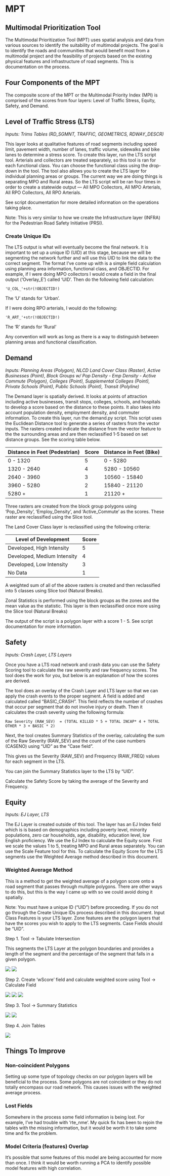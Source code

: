 # MPT
## Multimodal Prioritization Tool

The Multimodal Prioritization Tool (MPT) uses spatial analysis and data from various sources to identify the suitability of multimodal projects. The goal is to identify the roads and communities that would benefit most from a multimodal project and the feasibility of projects based on the existing physical features and infrastructure of road segments. This is documentation on the process.


## Four Components of the MPT

The composite score of the MPT or the Multimodal Priority Index (MPI) is comprised of the scores from four layers: Level of Traffic Stress, Equity, Safety, and Demand.


## Level of Traffic Stress (LTS)

_Inputs: Trims Tables (RD_SGMNT, TRAFFIC, GEOMETRICS, RDWAY_DESCR)_

This layer looks at qualitative features of road segments including speed limit, pavement width, number of lanes, traffic volume, sidewalks and bike lanes to determine a stress score. To create this layer, run the LTS script tool. Arterials and collectors are treated separately, so this tool is ran for each functional class. You can choose the functional class using the drop-down in the tool. The tool also allows you to create the LTS layer for individual planning areas or groups. The current way we are doing things is separating MPO and Rural areas. So the LTS script will be ran four times in order to create a statewide output — All MPO Collectors, All MPO Arterials, All RPO Collectors, All RPO Arterials. 

See script documentation for more detailed information on the operations taking place.

Note: This is very similar to how we create the Infrastructure layer (INFRA) for the Pedestrian Road Safety Initiative (PRSI).

### Create Unique IDs

The LTS output is what will eventually become the final network. It is important to set up a unique ID (UID) at this stage, because we will be segmenting the network further and will use this UID to link the data to the correct segment. The format I’ve come up with is a simple field calculation using planning area information, functional class, and OBJECTID. For example, if I were doing MPO collectors I would create a field in the final output (‘Overlay_E’) called ‘UID’. Then do the following field calculation:

`'U_COL_'+str(!OBJECTID!)`

The ‘U’ stands for ‘Urban’.

If I were doing RPO arterials, I would do the following:

`'R_ART_'+str(!OBJECTID!)`

The ‘R’ stands for ‘Rural’

Any convention will work as long as there is a way to distinguish between planning areas and functional classification.


## Demand

_Inputs: Planning Areas (Polygon), NLCD Land Cover Class (Raster), Active Businesses (Point), Block Groups w/ Pop Density - Emp Density - Active Commute (Polygon), Colleges (Point), Supplemental Colleges (Point), Private Schools (Point), Public Schools (Point), Transit (Polyline)_

The Demand layer is spatially derived. It looks at points of attraction including active businesses, transit stops, colleges, schools, and hospitals to develop a score based on the distance to these points. It also takes into account population density, employment density, and commuter information. To create this layer, run the demand.py script. This script uses the Euclidean Distance tool to generate a series of rasters from the vector inputs. The rasters created indicate the distance from the vector feature to the the surrounding areas and are then reclassified 1-5 based on set distance groups. See the scoring table below.

| Distance in Feet (Pedestrian) | Score | Distance in Feet (Bike)       | 
| ----------------------------- | ----- | ----------------------------- | 
| 0 - 1320                      | 5     | 0 - 5280                      | 
| 1320 - 2640                   | 4     | 5280 - 10560                  | 
| 2640 - 3960                   | 3     | 10560 - 15840                 | 
| 3960  - 5280                  | 2     | 15840 - 21120                 | 
| 5280 +                        | 1     | 21120 +                       | 


Three rasters are created from the block group polygons using ‘Pop_Density’, ‘Employ_Density’, and ‘Active_Commute’ as the scores. These raster are reclassified using the Slice tool. 

The Land Cover Class layer is reclassified using the following criteria:

| Level of Development        | Score |
| --------------------------- | ----- |
| Developed, High Intensity   | 5     |
| Developed, Medium Intensity | 4     |
| Developed, Low Intensity    | 3     |
| No Data                     | 1     |

A weighted sum of all of the above rasters is created and then reclassified into 5 classes using Slice tool (Natural Breaks).

Zonal Statistics is performed using the block groups as the zones and the mean value as the statistic. This layer is then reclassified once more using the Slice tool (Natural Breaks) 

The output of the script is a polygon layer with a score 1 - 5. See script documentation for more information.

## Safety

_Inputs: Crash Layer, LTS Layers_

Once you have a LTS road network and crash data you can use the Safety Scoring tool to calculate the raw severity and raw frequency scores. The tool does the work for you, but below is an explanation of how the scores are derived.

The tool does an overlay of the Crash Layer and LTS layer so that we can apply the crash events to the proper segment.  A field is added and calculated called “BASIC_CRASH”. This field reflects the number of crashes that occur per segment that do not involve injury or death. Then it calculates the crash severity using the following formula:

`Raw Severity (RAW_SEV)  = (TOTAL KILLED * 5 + TOTAL INCAP* 4 + TOTAL OTHER * 3 + BASIC * 2)`

Next, the tool creates Summary Statistics of the overlay, calculating the sum of the Raw Severity (RAW_SEV) and the count of the case numbers (CASENO) using “UID” as the “Case field”.

This gives us the Severity (RAW_SEV) and Frequency (RAW_FREQ) values for each segment in the LTS. 

You can join the Summary Statistics layer to the LTS by “UID”.

Calculate the Safety Score by taking the average of the Severity and Frequency.


## Equity

_Inputs: EJ Layer, LTS_

The EJ Layer is created outside of this tool. The layer has an EJ Index field which is is based on demographics including poverty level, minority populations, zero car households, age, disability, education level, low English proficiency. We use the EJ Index to calculate the Equity score. First we scale the values 1 to 5, treating MPO and Rural areas separately. You can use the Scale Feature tool for this. To calculate the Equity Score for the LTS segments use the Weighted Average method described in this document.


### Weighted Average Method

This is a method to get the weighted average of a polygon score onto a road segment that passes through multiple polygons. There are other ways to do this, but this is the way I came up with so we could avoid doing it spatially.

Note: You must have a unique ID (“UID”) before proceeding. If you do not go through the Create Unique IDs process described in this document.  Input Class Features is your LTS layer. Zone features are the polygon layers that have the scores you wish to apply to the LTS segments. Case Fields should be “UID”.

Step 1. Tool → Tabulate Intersection

This segments the LTS Layer at the polygon boundaries and provides a length of the segment and the percentage of the segment that falls in a given polygon.

![](https://paper-attachments.dropbox.com/s_8A2862899E9F54AC38A59AC29AFD0CEEF1083FEF37BCE17529AC3E3AA1C63DFD_1568122745656_TabInter.PNG)
![](https://paper-attachments.dropbox.com/s_8A2862899E9F54AC38A59AC29AFD0CEEF1083FEF37BCE17529AC3E3AA1C63DFD_1568122745665_tabinttable.PNG)


Step 2. Create ‘wScore’ field and calculate weighted score using Tool → Calculate Field

![](https://paper-attachments.dropbox.com/s_8A2862899E9F54AC38A59AC29AFD0CEEF1083FEF37BCE17529AC3E3AA1C63DFD_1568122865766_add+field.PNG)
![](https://paper-attachments.dropbox.com/s_8A2862899E9F54AC38A59AC29AFD0CEEF1083FEF37BCE17529AC3E3AA1C63DFD_1568122865772_CalcField.PNG)
![](https://paper-attachments.dropbox.com/s_8A2862899E9F54AC38A59AC29AFD0CEEF1083FEF37BCE17529AC3E3AA1C63DFD_1568122865781_tabinttable+2.PNG)


Step 3.  Tool → Summary Statistics

![](https://paper-attachments.dropbox.com/s_8A2862899E9F54AC38A59AC29AFD0CEEF1083FEF37BCE17529AC3E3AA1C63DFD_1568122972377_summary_stats.PNG)
![](https://paper-attachments.dropbox.com/s_8A2862899E9F54AC38A59AC29AFD0CEEF1083FEF37BCE17529AC3E3AA1C63DFD_1568122972383_sumstatstable.PNG)


Step 4. Join Tables

![](https://paper-attachments.dropbox.com/s_8A2862899E9F54AC38A59AC29AFD0CEEF1083FEF37BCE17529AC3E3AA1C63DFD_1568123162793_join.PNG)



## Things To Improve

### Non-coincident Polygons
Setting up some type of topology checks on our polygon layers will be beneficial to the process. Some polygons are not coincident or they do not totally encompass our road network. This causes issues with the weighted average process.

### Lost Fields
Somewhere in the process some field information is being lost. For example, I’ve had trouble with ‘rte_nme’. My quick fix has been to rejoin the tables with the missing information, but it would be worth it to take some time and fix the problem.

### Model Criteria (features) Overlap
It’s possible that some features of this model are being accounted for more than once. I think it would be worth running a PCA to identify possible model features with high correlation.



